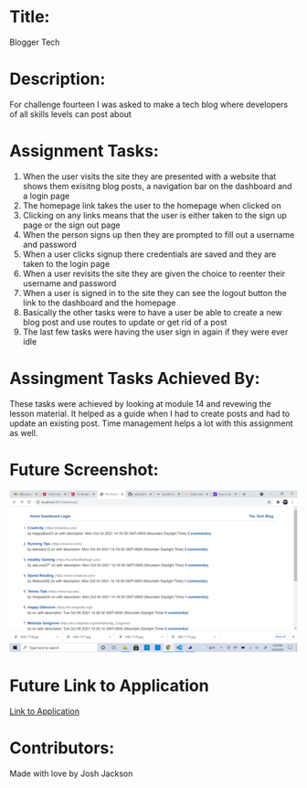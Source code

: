 # Title:
Blogger Tech

# Description:
For challenge fourteen I was asked to make a tech blog where developers of all skills levels can post about 

# Assignment Tasks:
1. When the user visits the site they are presented with a website that shows them exisitng blog posts, a navigation bar on the dashboard and a login page
2. The homepage link takes the user to the homepage when clicked on
3. Clicking on any links means that the user is either taken to the sign up page or the sign out page
4. When the person signs up then they are prompted to fill out a username and password
5. When a user clicks signup there credentials are saved and they are taken to the login page
6. When a user revisits the site they are given the choice to reenter their username and password
7. When a user is signed in to the site they can see the logout button the link to the dashboard and the homepage
8. Basically the other tasks were to have a user be able to create a new blog post and use routes to update or get rid of a post
9. The last few tasks were having the user sign in again if they were ever idle

# Assingment Tasks Achieved By:
These tasks were achieved by looking at module 14 and revewing the lesson material. It helped as a guide when I had to create posts and had to update an existing post. Time management helps a lot with this assignment as well.

# Future Screenshot:
<img src="./images/2021-10-05.png" alt="Screenshot" />

# Future Link to Application
<a href="https://immense-lake-76806.herokuapp.com/">Link to Application</a>

# Contributors:
Made with love by Josh Jackson